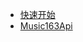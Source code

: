 <!-- docs/_sidebar.md -->

* [快速开始](/pycloudmusic/README)
* [Music163Api](/pycloudmusic/Music163Api.md)